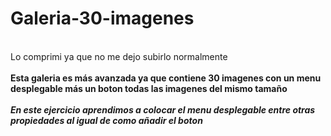 # Galeria-30-imagenes
<br/>Lo comprimi ya que no me dejo subirlo normalmente</br> 
<br/>**Esta galeria es más avanzada ya que contiene 30 imagenes con un menu desplegable más un boton todas las imagenes del mismo tamaño**</br>
<br/>***En este ejercicio aprendimos a colocar el menu desplegable entre otras propiedades al igual de como añadir el boton***</br>
